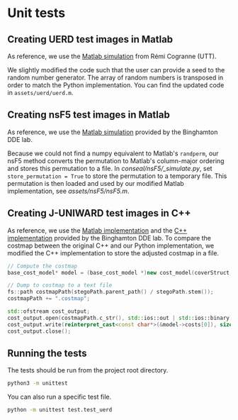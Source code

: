 # Unit tests

## Creating UERD test images in Matlab

As reference, we use the [Matlab simulation](https://codeocean.com/capsule/7800700/tree/v4) from Rémi Cogranne (UTT).

We slightly modified the code such that the user can provide a seed to the random number generator. The array of random numbers is transposed in order to match the Python implementation. You can find the updated code in `assets/uerd/uerd.m`.

## Creating nsF5 test images in Matlab

As reference, we use the [Matlab simulation](https://dde.binghamton.edu/download/nsf5simulator/) provided by the Binghamton DDE lab.

Because we could not find a numpy equivalent to Matlab's `randperm`, our nsF5 method converts the permutation to Matlab's column-major ordering and stores this permutation to a file.
In *conseal/nsF5/_simulate.py*, set `store_permutation = True` to store the permutation to a temporary file. 
This permutation is then loaded and used by our modified Matlab implementation, see *assets/nsF5/nsF5.m*.

## Creating J-UNIWARD test images in C++

As reference, we use the [Matlab implementation](http://dde.binghamton.edu/download/stego_algorithms/download/J-UNIWARD_matlab_v11.zip) and the [C++ implementation](http://dde.binghamton.edu/download/stego_algorithms/download/J-UNIWARD_linux_make_v11.tar.gz) provided by the Binghamton DDE lab.
To compare the costmap between the original C++ and our Python implementation, we modified the C++ implementation to store the adjusted costmap in a file.

```cpp
// Compute the costmap
base_cost_model* model = (base_cost_model *)new cost_model(coverStruct, config);

// Dump to costmap to a text file
fs::path costmapPath(stegoPath.parent_path() / stegoPath.stem());
costmapPath += ".costmap";

std::ofstream cost_output;
cost_output.open(costmapPath.c_str(), std::ios::out | std::ios::binary);
cost_output.write(reinterpret_cast<const char*>(&model->costs[0]), sizeof(float) * 3 * model->rows * model->cols);
cost_output.close();
```

## Running the tests

The tests should be run from the project root directory.

```bash
python3 -m unittest
```

You can also run a specific test file.

```bash
python -m unittest test.test_uerd
```